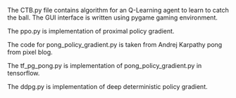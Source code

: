 The CTB.py file contains algorithm for an Q-Learning agent to learn to catch the ball.
The GUI interface is written using pygame gaming environment.

The ppo.py is implementation of proximal policy gradient.

The code for pong_policy_gradient.py is taken from Andrej Karpathy pong from pixel blog.

The tf_pg_pong.py is implementation of pong_policy_gradient.py in tensorflow.

The ddpg.py is implementation of deep deterministic policy gradient.

